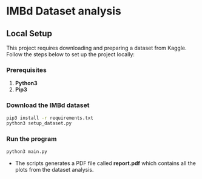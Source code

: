 # IMBd Dataset analysis

## Local Setup

This project requires downloading and preparing a dataset from Kaggle. Follow the steps below to set up the project locally:

### Prerequisites

1. **Python3**
2. **Pip3**

### Download the IMBd dataset

```sh
pip3 install -r requirements.txt
python3 setup_dataset.py
```

### Run the program

```sh
python3 main.py
```

* The scripts generates a PDF file called **report.pdf** which contains all the plots from the dataset analysis.
